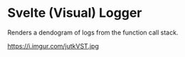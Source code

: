 # Svelte (Visual) Logger

Renders a dendogram of logs from the function call stack.

https://i.imgur.com/jutkVST.jpg